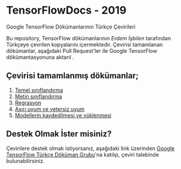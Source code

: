# TensorFlowDocs - 2019
Google TensorFlow Dökümanlarının Türkçe Çevirileri

Bu repository, TensorFlow dökümanlarının *Erdem İşbilen* tarafından Türkçeye çevrilen kopyalarını içermektedir. Çevirisi tamamlanan dökümanlar, aşağıdaki Pull Request'ler ile Google TensorFlow dökümantasyonuna aktarıl .

## Çevirisi tamamlanmış dökümanlar;

1. [Temel sınıflandırma](https://github.com/eisbilen/docs/blob/master/site/tr/tutorials/keras/basic_classification.ipynb)
2. [Metin sınıflandırma](https://github.com/eisbilen/docs/blob/master/site/tr/tutorials/keras/basic_text_classification.ipynb)
3. [Regrasyon](https://github.com/eisbilen/docs/blob/regression/site/tr/tutorials/keras/basic_regression.ipynb)
4. [Aşırı uyum ve yetersiz uyum](https://github.com/eisbilen/docs/blob/regression/site/tr/tutorials/keras/overfit_and_underfit.ipynb)
5. [Modellerin kaydedilmesi ve yüklenmesi](https://github.com/eisbilen/docs/blob/regression/site/tr/tutorials/keras/save_and_restore_models.ipynb)

## Destek Olmak İster misiniz?
Çevirilere destek olmak istiyorsanız, aşağıdaki link üzerinden [Google TensorFlow Türkçe Döküman Grubu]( https://groups.google.com/a/tensorflow.org/forum/#!forum/docs-tr)'na katılıp, çeviri talebinde bulunabilirsiniz.
